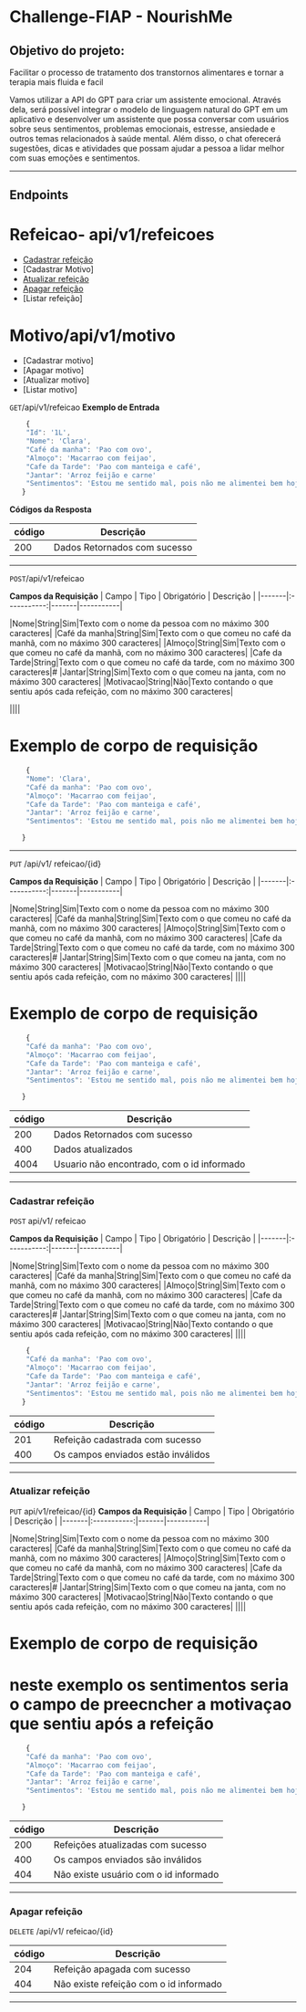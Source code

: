 # Challenge-FIAP - NourishMe <!-- Listagem dos endpoints -->


## Objetivo do projeto:
Facilitar o processo de tratamento dos transtornos alimentares e tornar a terapia mais fluida e facil

 Vamos utilizar a API do GPT para criar um assistente emocional. Através dela, será possível integrar o modelo de linguagem natural do GPT em um aplicativo e desenvolver um assistente que possa conversar com usuários sobre seus sentimentos, problemas emocionais, estresse, ansiedade e outros temas relacionados à saúde mental. Além disso, o chat oferecerá sugestões, dicas e atividades que possam ajudar a pessoa a lidar melhor com suas emoções e sentimentos.

---

## Endpoints 
# Refeicao- api/v1/refeicoes
 
- [Cadastrar refeição](#cadastrar-refeicao)
- [Cadastrar Motivo]
- [Atualizar refeição](#Atualizar-refeição)
- [Apagar refeição](#Apagar-refeição)
- [Listar refeição]

# Motivo/api/v1/motivo
- [Cadastrar motivo]
- [Apagar motivo]
- [Atualizar motivo]
- [Listar motivo]

<!-- Endereço do recurso -->

`GET`/api/v1/refeicao
**Exemplo de Entrada** 
```js
    {
 	"Id": '1L',
 	"Nome": 'Clara',
 	"Café da manha": 'Pao com ovo',
 	"Almoço": 'Macarrao com feijao',
 	"Cafe da Tarde": 'Pao com manteiga e café',
 	"Jantar": 'Arroz feijão e carne'
 	"Sentimentos": 'Estou me sentido mal, pois não me alimentei bem hoje'
   }
```
**Códigos da Resposta**

|código|Descrição
|-|-
200 | Dados Retornados com sucesso

--------------------

`POST`/api/v1/refeicao

**Campos da Requisição**
| Campo | Tipo | Obrigatório | Descrição |
|-------|:-----------:|-------|-----------|

|Nome|String|Sim|Texto com o nome da pessoa com no máximo 300 caracteres|
|Café da manha|String|Sim|Texto com o que comeu no café da manhã, com no máximo 300 caracteres|
|Almoço|String|Sim|Texto com o que comeu no café da manhã, com no máximo 300 caracteres|
|Cafe da Tarde|String|Texto com o que comeu no café da tarde, com no máximo 300 caracteres|#
|Jantar|String|Sim|Texto com o que comeu na janta, com no máximo 300 caracteres|
|Motivacao|String|Não|Texto contando o que sentiu após cada refeição, com no máximo 300 caracteres|

||||

# Exemplo de corpo de requisição
```js
    {
 	"Nome": 'Clara',
 	"Café da manha": 'Pao com ovo',
 	"Almoço": 'Macarrao com feijao',
 	"Cafe da Tarde": 'Pao com manteiga e café',
 	"Jantar": 'Arroz feijão e carne',
 	"Sentimentos": 'Estou me sentido mal, pois não me alimentei bem hoje'

   }
```
-------------------------

`PUT` /api/v1/ refeicao/{id}

**Campos da Requisição**
| Campo | Tipo | Obrigatório | Descrição |
|-------|:-----------:|-------|-----------|

|Nome|String|Sim|Texto com o nome da pessoa com no máximo 300 caracteres|
|Café da manha|String|Sim|Texto com o que comeu no café da manhã, com no máximo 300 caracteres|
|Almoço|String|Sim|Texto com o que comeu no café da manhã, com no máximo 300 caracteres|
|Cafe da Tarde|String|Texto com o que comeu no café da tarde, com no máximo 300 caracteres|#
|Jantar|String|Sim|Texto com o que comeu na janta, com no máximo 300 caracteres|
|Motivacao|String|Não|Texto contando o que sentiu após cada refeição, com no máximo 300 caracteres|
||||

# Exemplo de corpo de requisição
```js
    {
 	"Café da manha": 'Pao com ovo',
 	"Almoço": 'Macarrao com feijao',
 	"Cafe da Tarde": 'Pao com manteiga e café',
 	"Jantar": 'Arroz feijão e carne',
 	"Sentimentos": 'Estou me sentido mal, pois não me alimentei bem hoje'

   }
```

|código|Descrição
|-|-
200 | Dados Retornados com sucesso
400 | Dados atualizados
4004| Usuario não encontrado, com o id informado

--------------------------

### Cadastrar refeição
`POST` api/v1/ refeicao

**Campos da Requisição**
| Campo | Tipo | Obrigatório | Descrição |
|-------|:-----------:|-------|-----------|

|Nome|String|Sim|Texto com o nome da pessoa com no máximo 300 caracteres|
|Café da manha|String|Sim|Texto com o que comeu no café da manhã, com no máximo 300 caracteres|
|Almoço|String|Sim|Texto com o que comeu no café da manhã, com no máximo 300 caracteres|
|Cafe da Tarde|String|Texto com o que comeu no café da tarde, com no máximo 300 caracteres|#
|Jantar|String|Sim|Texto com o que comeu na janta, com no máximo 300 caracteres|
|Motivacao|String|Não|Texto contando o que sentiu após cada refeição, com no máximo 300 caracteres|
||||

```js
    {
 	"Café da manha": 'Pao com ovo',
 	"Almoço": 'Macarrao com feijao',
 	"Cafe da Tarde": 'Pao com manteiga e café',
 	"Jantar": 'Arroz feijão e carne',
 	"Sentimentos": 'Estou me sentido mal, pois não me alimentei bem hoje'
   }
```

|código|Descrição
|-|-
201 | Refeição cadastrada com sucesso
400 | Os campos enviados estão inválidos

-------------------------------------------

### Atualizar refeição
`PUT` api/v1/refeicao/{id}
**Campos da Requisição**
| Campo | Tipo | Obrigatório | Descrição |
|-------|:-----------:|-------|-----------|

|Nome|String|Sim|Texto com o nome da pessoa com no máximo 300 caracteres|
|Café da manha|String|Sim|Texto com o que comeu no café da manhã, com no máximo 300 caracteres|
|Almoço|String|Sim|Texto com o que comeu no café da manhã, com no máximo 300 caracteres|
|Cafe da Tarde|String|Texto com o que comeu no café da tarde, com no máximo 300 caracteres|#
|Jantar|String|Sim|Texto com o que comeu na janta, com no máximo 300 caracteres|
|Motivacao|String|Não|Texto contando o que sentiu após cada refeição, com no máximo 300 caracteres|
||||

# Exemplo de corpo de requisição
# neste exemplo os sentimentos  seria o campo de preecncher a motivaçao que sentiu após a refeição

```js
    {
 	"Café da manha": 'Pao com ovo',
 	"Almoço": 'Macarrao com feijao',
 	"Cafe da Tarde": 'Pao com manteiga e café',
 	"Jantar": 'Arroz feijão e carne',
 	"Sentimentos": 'Estou me sentido mal, pois não me alimentei bem hoje'

   }
```
|código|Descrição
|-|-
200 | Refeições atualizadas com sucesso
400 | Os campos enviados são inválidos
404 | Não existe usuário com o id informado

----------------------------------

### Apagar refeição
`DELETE` /api/v1/ refeicao/{id}

|código|Descrição
|-|-
204 | Refeição apagada com sucesso
404 | Não existe refeição com o id informado

---------------------------